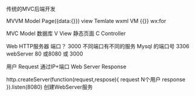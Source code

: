传统的MVC后端开发

MVVM
Model Page({data:{}})
view  Temlate wxml
VM {{}} wx:for

MVC Model 数据库
V View 静态页面
C Controller


Web HTTP服务器
端口？  3000  不同端口有不同的服务
Mysql 的端口号  3306
webServer 80 或8080 或 3000

用户 Request 通过IP+端口
Web Server Response 

http.createServer(function(request,respose){
    request N个用户
    response 
}).listen(8080)  创建WebServer服务
